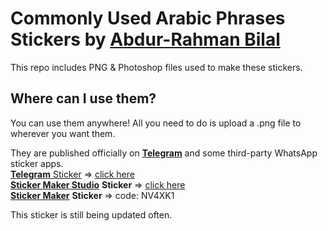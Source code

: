 # Commonly Used Arabic Phrases Stickers by [Abdur-Rahman Bilal](https://aramb.aramservices.com)

This repo includes PNG & Photoshop files used to make these stickers.

## Where can I use them?
You can use them anywhere! All you need to do is upload a .png file to wherever you want them.

They are published officially on [**Telegram**](https://t.me/addstickers/commonarabic) and some third-party WhatsApp sticker apps.<br>
[**Telegram** Sticker](https://t.me/) => [click here](https://t.me/addstickers/commonarabic)<br>
[**Sticker Maker Studio**](https://apps.apple.com/app/sticker-maker-studio/id1443326857) **Sticker** => [click here](https://getstickerpack.com/stickers/commonly-used-arabic-phrases-by-abdur-rahman-bilal)<br>
[**Sticker Maker**](https://stickercommunity.com/) **Sticker** => code: NV4XK1<br>

This sticker is still being updated often. 
